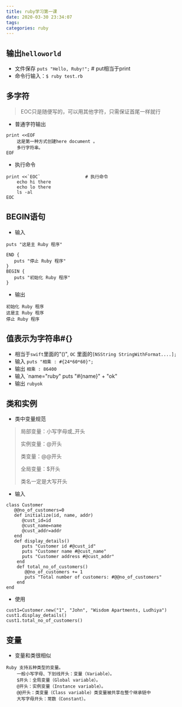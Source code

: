 ```yaml
---
title: ruby学习第一课
date: 2020-03-30 23:34:07
tags:
categories: ruby
---
```


## 输出`helloworld`
- 文件保存 `puts "Hello, Ruby!";`  # put相当于print
- 命令行输入：`$ ruby test.rb`

## 多字符

>  EOC只是随便写的，可以用其他字符，只需保证首尾一样就行

- 普通字符输出

```
print <<EOF
    这是第一种方式创建here document 。
    多行字符串。
EOF

```

- 执行命令

```
print <<`EOC`                 # 执行命令
    echo hi there
    echo lo there
    ls -al
EOC

```

## BEGIN语句
- 输入

```
puts "这是主 Ruby 程序"
 
END {
   puts "停止 Ruby 程序"
}
BEGIN {
   puts "初始化 Ruby 程序"
}
```

- 输出

```
初始化 Ruby 程序
这是主 Ruby 程序
停止 Ruby 程序
```

## 值表示为字符串#{}

- 相当于`swift`里面的"\()", `OC` 里面的`[NSString StringWithFormat....];`
- 输入 `puts "相乘 : #{24*60*60}";`
- 输出 `相乘 : 86400`
- 输入 `name="ruby"
puts "#{name}" + "ok"
- 输出 `rubyok`

## 类和实例

- 类中变量规范

> 局部变量：小写字母或_开头
> 
> 实例变量：@开头
> 
> 类变量：@@开头
> 
> 全局变量：$开头
> 
> 类名一定是大写开头

- 输入

```
class Customer
   @@no_of_customers=0
   def initialize(id, name, addr)
      @cust_id=id
      @cust_name=name
      @cust_addr=addr
   end
   def display_details()
      puts "Customer id #@cust_id"
      puts "Customer name #@cust_name"
      puts "Customer address #@cust_addr"
    end
    def total_no_of_customers()
       @@no_of_customers += 1
       puts "Total number of customers: #@@no_of_customers"
    end
end

```

- 使用

```
cust1=Customer.new("1", "John", "Wisdom Apartments, Ludhiya")
cust1.display_details()
cust1.total_no_of_customers()

```

## 变量
- 变量和类很相似

```
Ruby 支持五种类型的变量。
	一般小写字母、下划线开头：变量（Variable）。
	$开头：全局变量（Global variable）。
	@开头：实例变量（Instance variable）。
	@@开头：类变量（Class variable）类变量被共享在整个继承链中
	大写字母开头：常数（Constant）。
```






















